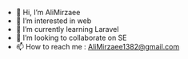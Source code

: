 - 👋 Hi, I’m AliMirzaee
- 👀 I’m interested in web
- 🌱 I’m currently learning Laravel
- 💞️ I’m looking to collaborate on SE
- 📫 How to reach me : AliMirzaee1382@gmail.com

<!---
Mr-mirzaee/Mr-mirzaee is a ✨ special ✨ repository because its `README.md` (this file) appears on your GitHub profile.
You can click the Preview link to take a look at your changes.
--->

